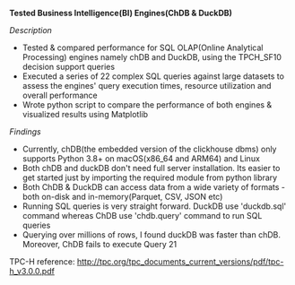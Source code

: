 **Tested Business Intelligence(BI) Engines(ChDB & DuckDB)**

*Description*   
- Tested & compared performance for SQL OLAP(Online Analytical Processing) engines namely chDB and DuckDB, using the TPCH_SF10 decision support queries
-	Executed a series of 22 complex SQL queries against large datasets to assess the engines' query execution times, resource utilization and overall performance
-	Wrote python script to compare the performance of both engines & visualized results using Matplotlib

*Findings*
- Currently, chDB(the embedded version of the clickhouse dbms) only supports Python 3.8+ on macOS(x86_64 and ARM64) and Linux
- Both chDB and duckDB don't need full server installation. Its easier to get started just by importing the required module from python library
- Both ChDB & DuckDB can access data from a wide variety of formats - both on-disk and in-memory(Parquet, CSV, JSON etc)
- Running SQL queries is very straight forward. DuckDB use 'duckdb.sql' command whereas ChDB use 'chdb.query' command to run SQL queries
- Querying over millions of rows, I found duckDB was faster than chDB. Moreover, ChDB fails to execute Query 21

TPC-H reference: http://tpc.org/tpc_documents_current_versions/pdf/tpc-h_v3.0.0.pdf
